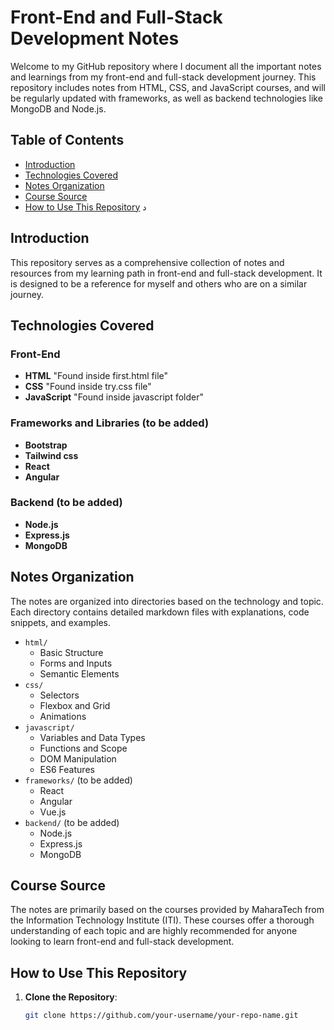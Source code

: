 # Front-End and Full-Stack Development Notes

Welcome to my GitHub repository where I document all the important notes and learnings from my front-end and full-stack development journey. This repository includes notes from HTML, CSS, and JavaScript courses, and will be regularly updated with frameworks, as well as backend technologies like MongoDB and Node.js.

## Table of Contents
- [Introduction](#introduction)
- [Technologies Covered](#technologies-covered)
- [Notes Organization](#notes-organization)
- [Course Source](#course-source)
- [How to Use This Repository](#how-to-use-this-repository)
د

## Introduction
This repository serves as a comprehensive collection of notes and resources from my learning path in front-end and full-stack development. It is designed to be a reference for myself and others who are on a similar journey.

## Technologies Covered
### Front-End
- **HTML**  "Found inside first.html file"
- **CSS**   "Found inside try.css file"
- **JavaScript** "Found inside javascript folder"

### Frameworks and Libraries (to be added)
- **Bootstrap**
- **Tailwind css**
- **React**
- **Angular**

### Backend (to be added)
- **Node.js**
- **Express.js**
- **MongoDB**

## Notes Organization
The notes are organized into directories based on the technology and topic. Each directory contains detailed markdown files with explanations, code snippets, and examples.

- `html/`
  - Basic Structure
  - Forms and Inputs
  - Semantic Elements
- `css/`
  - Selectors
  - Flexbox and Grid
  - Animations
- `javascript/`
  - Variables and Data Types
  - Functions and Scope
  - DOM Manipulation
  - ES6 Features
- `frameworks/` (to be added)
  - React
  - Angular
  - Vue.js
- `backend/` (to be added)
  - Node.js
  - Express.js
  - MongoDB

## Course Source
The notes are primarily based on the courses provided by MaharaTech from the Information Technology Institute (ITI). These courses offer a thorough understanding of each topic and are highly recommended for anyone looking to learn front-end and full-stack development.

## How to Use This Repository
1. **Clone the Repository**:
   ```bash
   git clone https://github.com/your-username/your-repo-name.git
